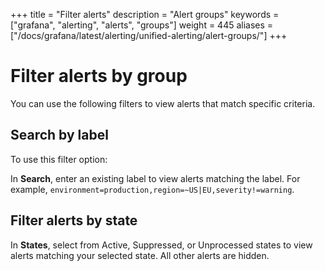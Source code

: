 +++
title = "Filter alerts"
description = "Alert groups"
keywords = ["grafana", "alerting", "alerts", "groups"]
weight = 445
aliases = ["/docs/grafana/latest/alerting/unified-alerting/alert-groups/"]
+++

# Filter alerts by group

You can use the following filters to view alerts that match specific criteria.

## Search by label

To use this filter option:

In **Search**, enter an existing label to view alerts matching the label. For example, `environment=production,region=~US|EU,severity!=warning`.

## Filter alerts by state

In **States**, select from Active, Suppressed, or Unprocessed states to view alerts matching your selected state. All other alerts are hidden.

